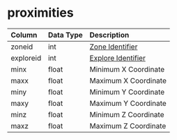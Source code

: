 # proximities

| Column | Data Type | Description |
| :--- | :--- | :--- |
| zoneid | int | [Zone Identifier](../../../../categories/zones/zone-list) |
| exploreid | int | [Explore Identifier](../../schema/tasks/goallists.md) |
| minx | float | Minimum X Coordinate |
| maxx | float | Maximum X Coordinate |
| miny | float | Minimum Y Coordinate |
| maxy | float | Maximum Y Coordinate |
| minz | float | Minimum Z Coordinate |
| maxz | float | Maximum Z Coordinate |

